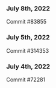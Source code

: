 ### July 8th, 2022

Commit #83855

### July 5th, 2022

Commit #314353


### July 4th, 2022

Commit #72281
